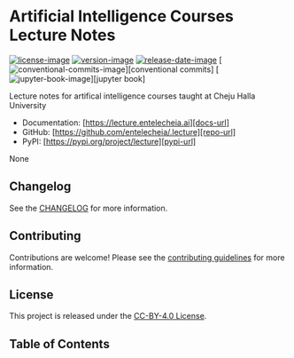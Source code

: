 # Artificial Intelligence Courses Lecture Notes

[![license-image]][license-url]
[![version-image]][release-url]
[![release-date-image]][release-url]
[![conventional-commits-image]][conventional commits]
[![jupyter-book-image]][jupyter book]

<!-- Links: -->
[hyperfast python template]: https://github.com/entelecheia/hyperfast-python-template

[license-image]: https://img.shields.io/github/license/entelecheia/.lecture
[license-url]: https://github.com/entelecheia/.lecture/blob/main/LICENSE
[version-image]: https://img.shields.io/github/v/release/entelecheia/.lecture?sort=semver
[release-date-image]: https://img.shields.io/github/release-date/entelecheia/.lecture
[release-url]: https://github.com/entelecheia/.lecture/releases
[conventional-commits-image]: https://img.shields.io/badge/Conventional%20Commits-1.0.0-%23FE5196?logo=conventionalcommits&logoColor=white
[jupyter-book-image]: https://jupyterbook.org/en/stable/_images/badge.svg

[repo-url]: https://github.com/entelecheia/.lecture
[pypi-url]: https://pypi.org/project/lecture
[docs-url]: https://lecture.entelecheia.ai
[changelog]: https://github.com/entelecheia/.lecture/blob/main/CHANGELOG.md
[contributing guidelines]: https://github.com/entelecheia/.lecture/blob/main/CONTRIBUTING.md
<!-- Links: -->

Lecture notes for artifical intelligence courses taught at Cheju Halla University

- Documentation: [https://lecture.entelecheia.ai][docs-url]
- GitHub: [https://github.com/entelecheia/.lecture][repo-url]
- PyPI: [https://pypi.org/project/lecture][pypi-url]

None



## Changelog

See the [CHANGELOG] for more information.

## Contributing

Contributions are welcome! Please see the [contributing guidelines] for more information.

## License

This project is released under the [CC-BY-4.0 License][license-url].


## Table of Contents

```{tableofcontents}
```
